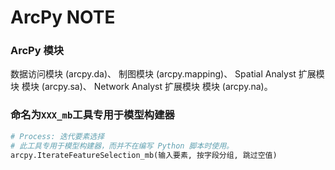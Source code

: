 # ArcPy NOTE

### ArcPy 模块
数据访问模块 (arcpy.da)、
制图模块 (arcpy.mapping)、
Spatial Analyst 扩展模块 模块 (arcpy.sa)、
Network Analyst 扩展模块 模块 (arcpy.na)。

###  命名为`XXX_mb`工具专用于模型构建器
```python
# Process: 迭代要素选择
# 此工具专用于模型构建器，而并不在编写 Python 脚本时使用。
arcpy.IterateFeatureSelection_mb(输入要素, 按字段分组, 跳过空值)
```